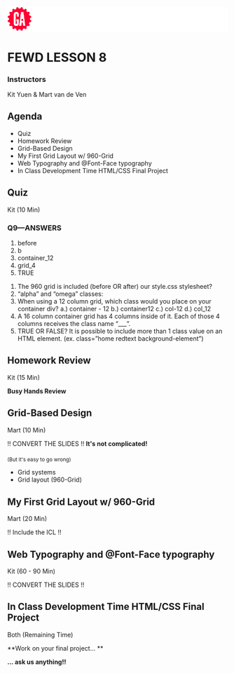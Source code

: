 ![General Assembly](assets/images/ga.png)
# FEWD LESSON 8

### Instructors
Kit Yuen & Mart van de Ven 



## Agenda

* Quiz
* Homework Review
* Grid-Based Design
* My First Grid Layout w/ 960-Grid
* Web Typography and @Font-Face typography
* In Class Development Time HTML/CSS Final Project



## Quiz
<aside class="notes">Kit (10 Min)

### Q9—ANSWERS

1. before
1. b
1. container_12
1. grid_4
1. TRUE

</aside>

1. The 960 grid is included (before OR after) our style.css stylesheet?
1. “alpha” and “omega” classes: 
1. When using a 12 column grid, which class would you place on your container div?
    a.) container - 12 
    b.) container12 
    c.) col-12 
    d.) col_12
1. A 16 column container grid has 4 columns inside of it. Each of those 4 columns receives the class name “___”.
1. TRUE OR FALSE? It is possible to include more than 1 class value on an HTML element. (ex. class=”home redtext background-element”)



## Homework Review
<aside class="notes">Kit (15 Min)</aside>

**Busy Hands Review**



## Grid-Based Design
<aside class="notes">Mart (10 Min)</aside>

!! CONVERT THE SLIDES !!
**It's not complicated!**

<sub>(But it's easy to go wrong)</sub>

* Grid systems
* Grid layout (960-Grid)


## My First Grid Layout w/ 960-Grid
<aside class="notes">Mart (20 Min)</aside>

!! Include the ICL !!


## Web Typography and @Font-Face typography
<aside class="notes">Kit (60 - 90 Min)</aside>

!! CONVERT THE SLIDES !!


## In Class Development Time HTML/CSS Final Project
<aside class="notes">Both (Remaining Time)</aside>

**Work on your final project... **

**... ask us anything!!**
